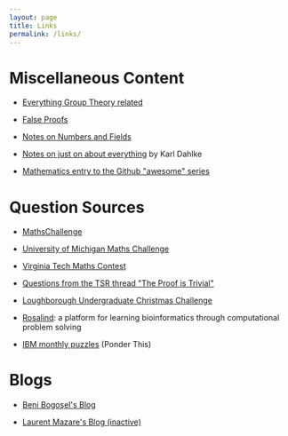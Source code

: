 ```yaml
---
layout: page
title: Links
permalink: /links/
---
```


# Miscellaneous Content

* <a href="https://groupprops.subwiki.org/wiki/Main_Page">Everything Group Theory related</a>

* <a href="https://www.math.toronto.edu/mathnet/falseProofs/">False Proofs</a>

* <a href="https://crypto.stanford.edu/pbc/notes/numberfield/">Notes on Numbers and Fields</a>

* <a href="http://book.mathreference.com/">Notes on just on about everything</a> by Karl Dahlke

* <a href="https://github.com/rossant/awesome-math">Mathematics entry to the Github "awesome" series</a>

# Question Sources

* <a href="https://mathschallenge.net/archive">MathsChallenge</a>

* <a href="https://lsa.umich.edu/math/undergraduates/extracurricular-activities/competitions/undergraduate-mathematics-competition.html">University of Michigan Maths Challenge</a>

* <a href="https://intranet.math.vt.edu/people/plinnell/Vtregional/">Virginia Tech Maths Contest</a>

* <a href="https://github.com/LaurenceWarne/the-proof-is-trivial-parse/blob/master/lots-of-questions.pdf">Questions from the TSR thread "The Proof is Trivial"</a>

* <a href="https://www.lboro.ac.uk/departments/maths/undergraduate/ug-christmas-challenge/">Loughborough Undergraduate Christmas Challenge</a>

* <a href="http://rosalind.info/about/">Rosalind</a>: a platform for learning bioinformatics through computational problem solving

* <a href="http://www.research.ibm.com/haifa/ponderthis/index.shtml">IBM monthly puzzles</a> (Ponder This)

# Blogs

* <a href="https://mathproblems123.wordpress.com/">Beni Bogoşel's Blog</a>

* <a href="http://laurentmazare.github.io/index.html">Laurent Mazare's Blog (inactive)</a>
